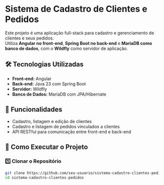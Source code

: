 # Sistema de Cadastro de Clientes e Pedidos

Este projeto é uma aplicação full-stack para cadastro e gerenciamento de clientes e seus pedidos.  
Utiliza **Angular no front-end**, **Spring Boot no back-end** e **MariaDB como banco de dados**, com o **Wildfly** como servidor de aplicação.

## 🛠 Tecnologias Utilizadas

- **Front-end:** Angular  
- **Back-end:** Java 23 com Spring Boot  
- **Servidor:** Wildfly  
- **Banco de Dados:** MariaDB com JPA/Hibernate  

## 📌 Funcionalidades  

- Cadastro, listagem e edição de clientes  
- Cadastro e listagem de pedidos vinculados a clientes  
- API RESTful para comunicação entre front-end e back-end  

## 🚀 Como Executar o Projeto  

### 1️⃣ Clonar o Repositório  
```sh
git clone https://github.com/seu-usuario/sistema-cadastro-clientes-pedidos.git
cd sistema-cadastro-clientes-pedidos